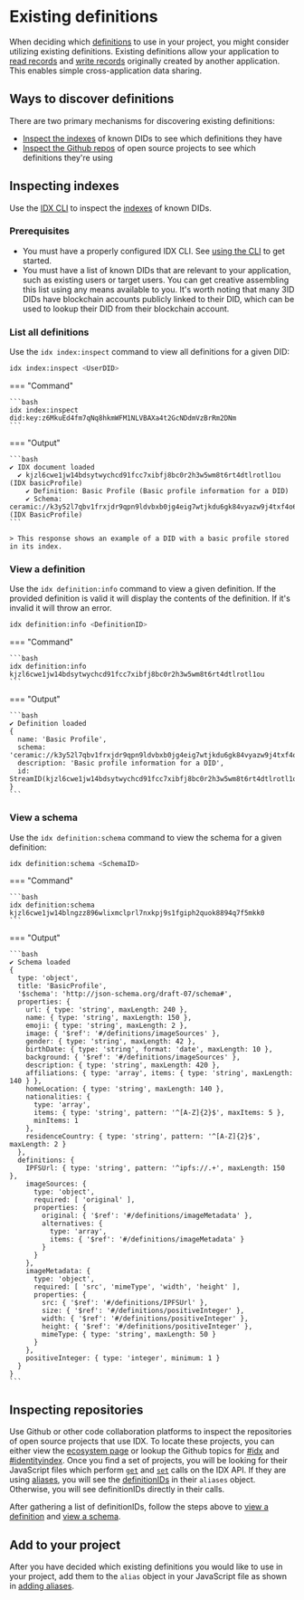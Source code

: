 # Existing definitions

When deciding which [definitions](../../learn/glossary.md#definition) to use in your project, you might consider utilizing existing definitions. Existing definitions allow your application to [read records](../../build/reading.md) and [write records](../../build/writing.md) originally created by another application. This enables simple cross-application data sharing.

## **Ways to discover definitions**

There are two primary mechanisms for discovering existing definitions:

- [Inspect the indexes](#inspecting-indexes) of known DIDs to see which definitions they have
- [Inspect the Github repos](#inspecting-repositories) of open source projects to see which definitions they're using

## **Inspecting indexes**

Use the [IDX CLI](../../reference/cli.md) to inspect the [indexes](../../learn/glossary.md#index) of known DIDs.

### Prerequisites

- You must have a properly configured IDX CLI. See [using the CLI](../../guides/cli.md) to get started.
- You must have a list of known DIDs that are relevant to your application, such as existing users or target users. You can get creative assembling this list using any means available to you. It's worth noting that many 3ID DIDs have blockchain accounts publicly linked to their DID, which can be used to lookup their DID from their blockchain account.

### List all definitions

Use the `idx index:inspect` command to view all definitions for a given DID:

```bash
idx index:inspect <UserDID>
```

=== "Command"

    ```bash
    idx index:inspect did:key:z6MkuEd4fm7qNq8hkmWFM1NLVBAXa4t2GcNDdmVzBrRm2DNm
    ```

=== "Output"

    ```bash
    ✔ IDX document loaded
      ✔ kjzl6cwe1jw14bdsytwychcd91fcc7xibfj8bc0r2h3w5wm8t6rt4dtlrotl1ou (IDX basicProfile)
        ✔ Definition: Basic Profile (Basic profile information for a DID)
        ✔ Schema: ceramic://k3y52l7qbv1frxjdr9qpn9ldvbxb0jg4eig7wtjkdu6gk84vyazw9j4txf4o6d2io (IDX BasicProfile)
    ```

    > This response shows an example of a DID with a basic profile stored in its index.

### View a definition

Use the `idx definition:info` command to view a given definition. If the provided definition is valid it will display the contents of the definition. If it's invalid it will throw an error.

```bash
idx definition:info <DefinitionID>
```

=== "Command"

    ```bash
    idx definition:info kjzl6cwe1jw14bdsytwychcd91fcc7xibfj8bc0r2h3w5wm8t6rt4dtlrotl1ou
    ```

=== "Output"

    ```bash
    ✔ Definition loaded
    {
      name: 'Basic Profile',
      schema: 'ceramic://k3y52l7qbv1frxjdr9qpn9ldvbxb0jg4eig7wtjkdu6gk84vyazw9j4txf4o6d2io',
      description: 'Basic profile information for a DID',
      id: StreamID(kjzl6cwe1jw14bdsytwychcd91fcc7xibfj8bc0r2h3w5wm8t6rt4dtlrotl1ou)
    }
    ```

### View a schema

Use the `idx definition:schema` command to view the schema for a given definition:

```bash
idx definition:schema <SchemaID>
```

=== "Command"

    ```bash
    idx definition:schema kjzl6cwe1jw14blngzz896wlixmclprl7nxkpj9s1fgiph2quok8894q7f5mkk0
    ```

=== "Output"

    ```bash
    ✔ Schema loaded
    {
      type: 'object',
      title: 'BasicProfile',
      '$schema': 'http://json-schema.org/draft-07/schema#',
      properties: {
        url: { type: 'string', maxLength: 240 },
        name: { type: 'string', maxLength: 150 },
        emoji: { type: 'string', maxLength: 2 },
        image: { '$ref': '#/definitions/imageSources' },
        gender: { type: 'string', maxLength: 42 },
        birthDate: { type: 'string', format: 'date', maxLength: 10 },
        background: { '$ref': '#/definitions/imageSources' },
        description: { type: 'string', maxLength: 420 },
        affiliations: { type: 'array', items: { type: 'string', maxLength: 140 } },
        homeLocation: { type: 'string', maxLength: 140 },
        nationalities: {
          type: 'array',
          items: { type: 'string', pattern: '^[A-Z]{2}$', maxItems: 5 },
          minItems: 1
        },
        residenceCountry: { type: 'string', pattern: '^[A-Z]{2}$', maxLength: 2 }
      },
      definitions: {
        IPFSUrl: { type: 'string', pattern: '^ipfs://.+', maxLength: 150 },
        imageSources: {
          type: 'object',
          required: [ 'original' ],
          properties: {
            original: { '$ref': '#/definitions/imageMetadata' },
            alternatives: {
              type: 'array',
              items: { '$ref': '#/definitions/imageMetadata' }
            }
          }
        },
        imageMetadata: {
          type: 'object',
          required: [ 'src', 'mimeType', 'width', 'height' ],
          properties: {
            src: { '$ref': '#/definitions/IPFSUrl' },
            size: { '$ref': '#/definitions/positiveInteger' },
            width: { '$ref': '#/definitions/positiveInteger' },
            height: { '$ref': '#/definitions/positiveInteger' },
            mimeType: { type: 'string', maxLength: 50 }
          }
        },
        positiveInteger: { type: 'integer', minimum: 1 }
      }
    }
    ```

## **Inspecting repositories**

Use Github or other code collaboration platforms to inspect the repositories of open source projects that use IDX. To locate these projects, you can either view the [ecosystem page](../../learn/ecosystem.md) or lookup the Github topics for [#idx](https://github.com/topics/idx) and [#identityindex](https://github.com/topics/identityindex). Once you find a set of projects, you will be looking for their JavaScript files which perform [`get`](../../reference/idx.md#get) and [`set`](../../reference/idx.md#set) calls on the IDX API. If they are using [aliases](../../learn/glossary.md#alias), you will see the [definitionIDs](../../learn/glossary.md#definitionid) in their `aliases` object. Otherwise, you will see definitionIDs directly in their calls.

After gathering a list of definitionIDs, follow the steps above to [view a definition](#view-a-definition) and [view a schema](#view-a-schema).

## **Add to your project**

After you have decided which existing definitions you would like to use in your project, add them to the `alias` object in your JavaScript file as shown in [adding aliases](../../build/aliases.md).
